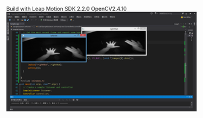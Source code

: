 Build with 
Leap Motion SDK 2.2.0
OpenCV2.4.10
![image](https://github.com/guoming0000/LeapMotion/blob/master/ShowImageByOpenCV/2.png)
